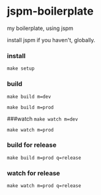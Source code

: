 # jspm-boilerplate
my boilerplate, using jspm

install jspm if you haven't, globally.

### install
`make setup`

### build
`make build m=dev`

`make build m=prod`

###watch
`make watch m=dev`

`make watch m=prod`

### build for release
`make build m=prod q=release`

### watch for release
`make watch m=prod q=release`
